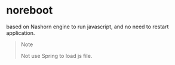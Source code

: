 # noreboot
based on Nashorn engine to run javascript, and no need to restart application.

> Note
>
> Not use Spring to load js file.
